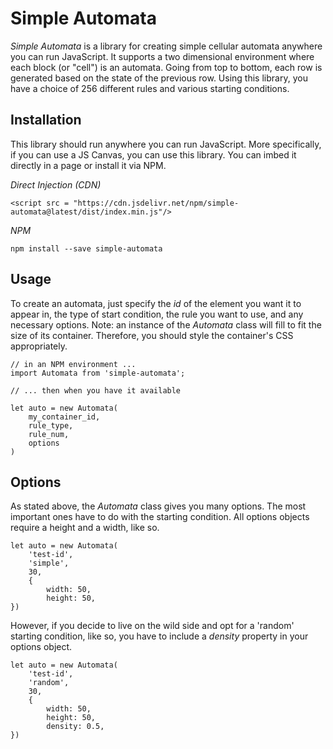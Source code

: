 # Simple Automata

*Simple Automata* is a library for creating simple cellular automata anywhere you can run JavaScript. It supports a two dimensional environment where each block (or "cell") is an automata. Going from top to bottom, each row is generated based on the state of the previous row. Using this library, you have a choice of 256 different rules and various starting conditions. 

## Installation

This library should run anywhere you can run JavaScript. More specifically, if you can use a JS Canvas, you can use this library. You can imbed it directly in a page or install it via NPM.

*Direct Injection (CDN)*

```
<script src = "https://cdn.jsdelivr.net/npm/simple-automata@latest/dist/index.min.js"/>
```

*NPM*

```
npm install --save simple-automata
```

## Usage

To create an automata, just specify the *id* of the element you want it to appear in, the type of start condition, the rule you want to use, and any necessary options. Note: an instance of the *Automata* class will fill to fit the size of its container. Therefore, you should style the container's CSS appropriately.

```
// in an NPM environment ...
import Automata from 'simple-automata';

// ... then when you have it available

let auto = new Automata(
    my_container_id, 
    rule_type, 
    rule_num,
    options
)
```

## Options

As stated above, the *Automata* class gives you many options. The most important ones have to do with the starting condition. All options objects require a height and a width, like so.

```
let auto = new Automata(
    'test-id', 
    'simple', 
    30, 
    {
        width: 50,
        height: 50,
})
```

However, if you decide to live on the wild side and opt for a 'random' starting condition, like so, you have to include a *density* property in your options object.

```
let auto = new Automata(
    'test-id', 
    'random', 
    30, 
    {
        width: 50,
        height: 50,
        density: 0.5,
})
```